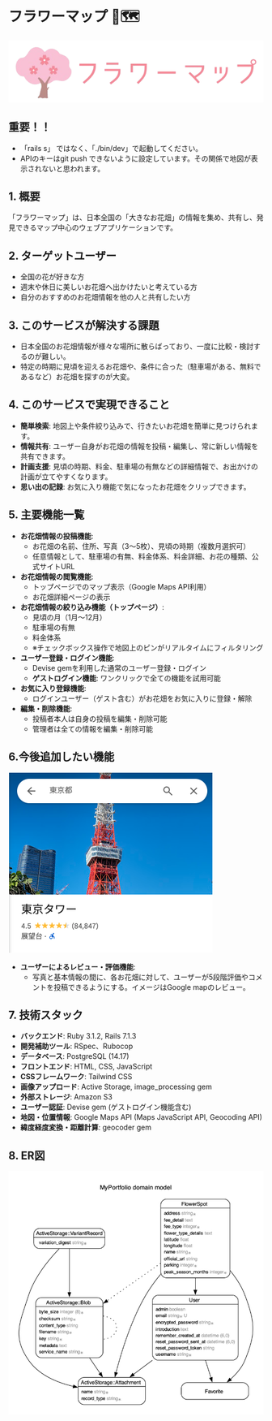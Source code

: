 # フラワーマップ 🌷🗺️

![フラワーマップ ロゴ](images/logo.png)

## 重要！！
* 「rails s」 ではなく、「./bin/dev」で起動してください。
* APIのキーはgit push できないように設定しています。その関係で地図が表示されないと思われます。

## 1. 概要

「フラワーマップ」は、日本全国の「大きなお花畑」の情報を集め、共有し、発見できるマップ中心のウェブアプリケーションです。

## 2. ターゲットユーザー

* 全国の花が好きな方
* 週末や休日に美しいお花畑へ出かけたいと考えている方
* 自分のおすすめのお花畑情報を他の人と共有したい方

## 3. このサービスが解決する課題

* 日本全国のお花畑情報が様々な場所に散らばっており、一度に比較・検討するのが難しい。
* 特定の時期に見頃を迎えるお花畑や、条件に合った（駐車場がある、無料であるなど）お花畑を探すのが大変。

## 4. このサービスで実現できること

* **簡単検索**: 地図上や条件絞り込みで、行きたいお花畑を簡単に見つけられます。
* **情報共有**: ユーザー自身がお花畑の情報を投稿・編集し、常に新しい情報を共有できます。
* **計画支援**: 見頃の時期、料金、駐車場の有無などの詳細情報で、お出かけの計画が立てやすくなります。
* **思い出の記録**: お気に入り機能で気になったお花畑をクリップできます。

## 5. 主要機能一覧

* **お花畑情報の投稿機能**:
    * お花畑の名前、住所、写真（3〜5枚）、見頃の時期（複数月選択可）
    * 任意情報として、駐車場の有無、料金体系、料金詳細、お花の種類、公式サイトURL
* **お花畑情報の閲覧機能**:
    * トップページでのマップ表示（Google Maps API利用）
    * お花畑詳細ページの表示
* **お花畑情報の絞り込み機能（トップページ）**:
    * 見頃の月（1月～12月）
    * 駐車場の有無
    * 料金体系
    * ※チェックボックス操作で地図上のピンがリアルタイムにフィルタリング
* **ユーザー登録・ログイン機能**:
    * Devise gemを利用した通常のユーザー登録・ログイン
    * **ゲストログイン機能**: ワンクリックで全ての機能を試用可能
* **お気に入り登録機能**:
    * ログインユーザー（ゲスト含む）がお花畑をお気に入りに登録・解除
* **編集・削除機能**:
    * 投稿者本人は自身の投稿を編集・削除可能
    * 管理者は全ての情報を編集・削除可能

## 6.今後追加したい機能
![フラワーマップ ロゴ](images/next_task2.png)
* **ユーザーによるレビュー・評価機能**:
    * 写真と基本情報の間に、各お花畑に対して、ユーザーが5段階評価やコメントを投稿できるようにする。イメージはGoogle mapのレビュー。

## 7. 技術スタック

* **バックエンド**: Ruby 3.1.2, Rails 7.1.3
* **開発補助ツール**: RSpec、Rubocop
* **データベース**: PostgreSQL (14.17)
* **フロントエンド**: HTML, CSS, JavaScript
* **CSSフレームワーク**: Tailwind CSS
* **画像アップロード**: Active Storage, image_processing gem
* **外部ストレージ**: Amazon S3
* **ユーザー認証**: Devise gem (ゲストログイン機能含む)
* **地図・位置情報**: Google Maps API (Maps JavaScript API, Geocoding API)
* **緯度経度変換・距離計算**: geocoder gem

## 8. ER図

![フラワーマップ ER図](images/er_diagram.png)
